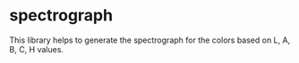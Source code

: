 # spectrograph
This library helps to generate the spectrograph for the colors based on L, A, B, C, H values.
